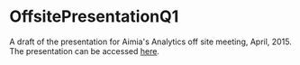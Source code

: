 # OffsitePresentationQ1
A draft of the presentation for Aimia's Analytics off site meeting, April, 2015. The presentation can be accessed [here](http://aliarsalankazmi.github.io/OffsitePresentationQ1/).
